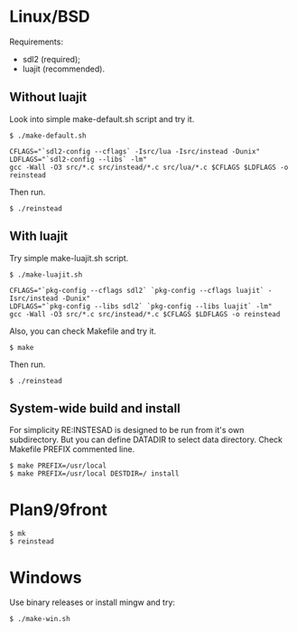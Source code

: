 # Linux/BSD

Requirements:
- sdl2 (required);
- luajit (recommended).

## Without luajit

Look into simple make-default.sh script and try it.

```
$ ./make-default.sh
```

```
CFLAGS="`sdl2-config --cflags` -Isrc/lua -Isrc/instead -Dunix"
LDFLAGS="`sdl2-config --libs` -lm"
gcc -Wall -O3 src/*.c src/instead/*.c src/lua/*.c $CFLAGS $LDFLAGS -o reinstead
```

Then run.

```
$ ./reinstead
```

## With luajit

Try simple make-luajit.sh script.

```
$ ./make-luajit.sh
```

```
CFLAGS="`pkg-config --cflags sdl2` `pkg-config --cflags luajit` -Isrc/instead -Dunix"
LDFLAGS="`pkg-config --libs sdl2` `pkg-config --libs luajit` -lm"
gcc -Wall -O3 src/*.c src/instead/*.c $CFLAGS $LDFLAGS -o reinstead
```

Also, you can check Makefile and try it.
```
$ make
```

Then run.

```
$ ./reinstead
```

## System-wide build and install

For simplicity RE:INSTESAD is designed to be run from it's own subdirectory. But
you can define DATADIR to select data directory. Check Makefile PREFIX
commented line.

```
$ make PREFIX=/usr/local
$ make PREFIX=/usr/local DESTDIR=/ install
```

# Plan9/9front

```
$ mk
$ reinstead
```

# Windows

Use binary releases or install mingw and try:

```
$ ./make-win.sh
```
